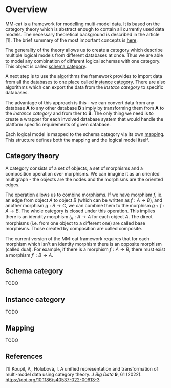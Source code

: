 # Overview

MM-cat is a framework for modelling multi-model data. It is based on the category theory which is abstract enough to contain all currently used data models. The necessary theoretical background is described in the article [1]. The brief summary of the most important concepts is [here](overview.md#category-theory).

The generality of the theory allows us to create a category which describe multiple logical models from different databases at once. Thus we are able to model any combination of different logical schemas with one category. This object is called [schema category](overview.md#schema-category).

A next step is to use the algorithms the framework provides to import data from all the databases to one place called [instance category](overview.md#instance-category). There are also algorithms which can export the data from the *instace category* to specific databases.

The advantage of this approach is this - we can convert data from any database **A** to any other database **B** simply by transforming them from **A** to the *instance category* and from ther to **B**. The only thing we need is to create a wrapper for each involved database system that would handle the platform specific requirements of given database.

Each logical model is mapped to the schema category via its own [mapping](overview.md#mapping). This structure defines both the mapping and the logical model itself.

## Category theory

A category consists of a set of objects, a set of morphisms and a composition operation over morphisms. We can imagine it as an oriented multigraph - the objects are the nodes and the morphisms are the oriented edges.

The operation allows us to combine morphisms. If we have morphism $f$, ie. an edge from object $A$ to object $B$ (which can be written as $f: A \rightarrow B$), and another morphism $g: B \rightarrow C$, we can combine them to the morphism $g \circ f: A \rightarrow B$. The whole category is closed under this operation. This implies there is an idendity morphism $i_A: A \rightarrow A$ for each object $A$. The direct morphisms (i.e. from one object to a different one) are called base morphisms. Those created by composition are called composite.

The current version of the MM-cat framework requires that for each morphism which isn't an identity morphism there is an opposite morphism (called dual). For example, if there is a morphism $f: A \rightarrow B$, there must exist a morphism $f': B \rightarrow A$.

## Schema category

TODO

## Instance category

TODO

## Mapping

TODO

## References

[1] Koupil, P., Holubová, I. A unified representation and transformation of multi-model data using category theory. *J Big Data* **9**, 61 (2022). https://doi.org/10.1186/s40537-022-00613-3

